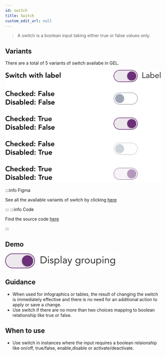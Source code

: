 ```yaml
---
id: switch
title: Switch
custom_edit_url: null
---
```


> A switch is a boolean input taking either true or false values only.

## Variants

There are a total of 5 variants of switch availabe in GEL. 

![Switch types](img/switch-types.svg)

:::info Figma

See all the available variants of switch by clicking [here](https://www.figma.com/file/kzLxtqv6YGL0wotiqzgEo4/GEL-UI-Doc?node-id=696%3A98031)

:::
:::info Code

Find the source code [here](https://primefaces.org/primevue/radiobutton)

:::

## Demo

![Switch demo](img/switch-demo.svg)

## Guidance

* When used for infographics or tables, the result of changing the switch is immediately effective and there is no need for an additional action to apply or save a change.
* Use switch if there are no more than two choices mapping to boolean relationship like true or false.

## When to use

* Use switch in instances where the input requires a boolean relaionship like on/off, true/false, enable,disable or activate/deactivate.